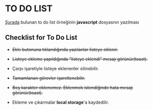 # **TO DO LIST**
[Şurada](https://github.com/Kodluyoruz/taskforce/tree/main/javascript/javascript-temel/odev2) bulunan to do list örneğinin **javascript** dosyasnın yazılması

## **Checklist for To Do List**
- ~~Ekle butonuna tıklandığında yazılanlar listeye eklenir.~~

- ~~Listeye ekleme yapıldığında "listeye eklendi" mesajı görünür(toast).~~

- Çarpı işaretiyle listeye eklenenler silinebilir.

- ~~Tamamlanan görevler işaretlenebilir.~~

- ~~Boş karakter eklenemez. Eklenmek istendiğinde hata mesajı görünür(toast).~~

- Ekleme ve çıkarmalar **local storage**'a kaydedilir.

